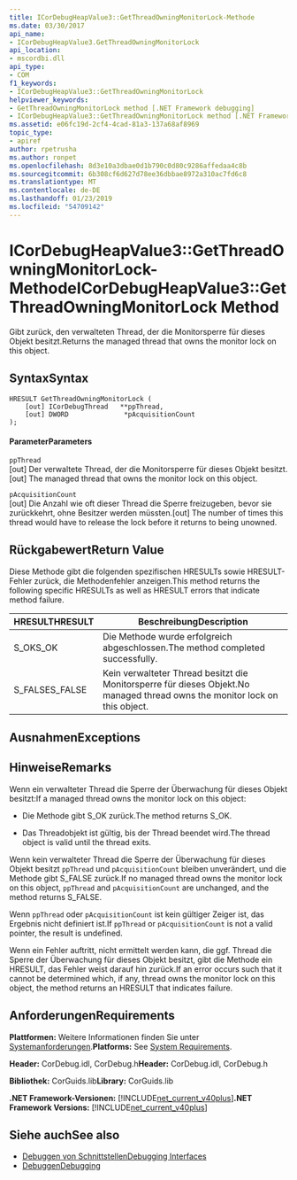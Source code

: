 ```yaml
---
title: ICorDebugHeapValue3::GetThreadOwningMonitorLock-Methode
ms.date: 03/30/2017
api_name:
- ICorDebugHeapValue3.GetThreadOwningMonitorLock
api_location:
- mscordbi.dll
api_type:
- COM
f1_keywords:
- ICorDebugHeapValue3::GetThreadOwningMonitorLock
helpviewer_keywords:
- GetThreadOwningMonitorLock method [.NET Framework debugging]
- ICorDebugHeapValue3::GetThreadOwningMonitorLock method [.NET Framework debugging]
ms.assetid: e06fc19d-2cf4-4cad-81a3-137a68af8969
topic_type:
- apiref
author: rpetrusha
ms.author: ronpet
ms.openlocfilehash: 8d3e10a3dbae0d1b790c0d80c9286affedaa4c8b
ms.sourcegitcommit: 6b308cf6d627d78ee36dbbae8972a310ac7fd6c8
ms.translationtype: MT
ms.contentlocale: de-DE
ms.lasthandoff: 01/23/2019
ms.locfileid: "54709142"
---
```

# <a name="icordebugheapvalue3getthreadowningmonitorlock-method"></a><span data-ttu-id="ba3f8-102">ICorDebugHeapValue3::GetThreadOwningMonitorLock-Methode</span><span class="sxs-lookup"><span data-stu-id="ba3f8-102">ICorDebugHeapValue3::GetThreadOwningMonitorLock Method</span></span>
<span data-ttu-id="ba3f8-103">Gibt zurück, den verwalteten Thread, der die Monitorsperre für dieses Objekt besitzt.</span><span class="sxs-lookup"><span data-stu-id="ba3f8-103">Returns the managed thread that owns the monitor lock on this object.</span></span>  
  
## <a name="syntax"></a><span data-ttu-id="ba3f8-104">Syntax</span><span class="sxs-lookup"><span data-stu-id="ba3f8-104">Syntax</span></span>  
  
```  
HRESULT GetThreadOwningMonitorLock (  
    [out] ICorDebugThread   **ppThread,  
    [out] DWORD              *pAcquisitionCount  
);  
```  
  
#### <a name="parameters"></a><span data-ttu-id="ba3f8-105">Parameter</span><span class="sxs-lookup"><span data-stu-id="ba3f8-105">Parameters</span></span>  
 `ppThread`  
 <span data-ttu-id="ba3f8-106">[out] Der verwaltete Thread, der die Monitorsperre für dieses Objekt besitzt.</span><span class="sxs-lookup"><span data-stu-id="ba3f8-106">[out] The managed thread that owns the monitor lock on this object.</span></span>  
  
 `pAcquisitionCount`  
 <span data-ttu-id="ba3f8-107">[out] Die Anzahl wie oft dieser Thread die Sperre freizugeben, bevor sie zurückkehrt, ohne Besitzer werden müssten.</span><span class="sxs-lookup"><span data-stu-id="ba3f8-107">[out] The number of times this thread would have to release the lock before it returns to being unowned.</span></span>  
  
## <a name="return-value"></a><span data-ttu-id="ba3f8-108">Rückgabewert</span><span class="sxs-lookup"><span data-stu-id="ba3f8-108">Return Value</span></span>  
 <span data-ttu-id="ba3f8-109">Diese Methode gibt die folgenden spezifischen HRESULTs sowie HRESULT-Fehler zurück, die Methodenfehler anzeigen.</span><span class="sxs-lookup"><span data-stu-id="ba3f8-109">This method returns the following specific HRESULTs as well as HRESULT errors that indicate method failure.</span></span>  
  
|<span data-ttu-id="ba3f8-110">HRESULT</span><span class="sxs-lookup"><span data-stu-id="ba3f8-110">HRESULT</span></span>|<span data-ttu-id="ba3f8-111">Beschreibung</span><span class="sxs-lookup"><span data-stu-id="ba3f8-111">Description</span></span>|  
|-------------|-----------------|  
|<span data-ttu-id="ba3f8-112">S_OK</span><span class="sxs-lookup"><span data-stu-id="ba3f8-112">S_OK</span></span>|<span data-ttu-id="ba3f8-113">Die Methode wurde erfolgreich abgeschlossen.</span><span class="sxs-lookup"><span data-stu-id="ba3f8-113">The method completed successfully.</span></span>|  
|<span data-ttu-id="ba3f8-114">S_FALSE</span><span class="sxs-lookup"><span data-stu-id="ba3f8-114">S_FALSE</span></span>|<span data-ttu-id="ba3f8-115">Kein verwalteter Thread besitzt die Monitorsperre für dieses Objekt.</span><span class="sxs-lookup"><span data-stu-id="ba3f8-115">No managed thread owns the monitor lock on this object.</span></span>|  
  
## <a name="exceptions"></a><span data-ttu-id="ba3f8-116">Ausnahmen</span><span class="sxs-lookup"><span data-stu-id="ba3f8-116">Exceptions</span></span>  
  
## <a name="remarks"></a><span data-ttu-id="ba3f8-117">Hinweise</span><span class="sxs-lookup"><span data-stu-id="ba3f8-117">Remarks</span></span>  
 <span data-ttu-id="ba3f8-118">Wenn ein verwalteter Thread die Sperre der Überwachung für dieses Objekt besitzt:</span><span class="sxs-lookup"><span data-stu-id="ba3f8-118">If a managed thread owns the monitor lock on this object:</span></span>  
  
-   <span data-ttu-id="ba3f8-119">Die Methode gibt S_OK zurück.</span><span class="sxs-lookup"><span data-stu-id="ba3f8-119">The method returns S_OK.</span></span>  
  
-   <span data-ttu-id="ba3f8-120">Das Threadobjekt ist gültig, bis der Thread beendet wird.</span><span class="sxs-lookup"><span data-stu-id="ba3f8-120">The thread object is valid until the thread exits.</span></span>  
  
 <span data-ttu-id="ba3f8-121">Wenn kein verwalteter Thread die Sperre der Überwachung für dieses Objekt besitzt `ppThread` und `pAcquisitionCount` bleiben unverändert, und die Methode gibt S_FALSE zurück.</span><span class="sxs-lookup"><span data-stu-id="ba3f8-121">If no managed thread owns the monitor lock on this object, `ppThread` and `pAcquisitionCount` are unchanged, and the method returns S_FALSE.</span></span>  
  
 <span data-ttu-id="ba3f8-122">Wenn `ppThread` oder `pAcquisitionCount` ist kein gültiger Zeiger ist, das Ergebnis nicht definiert ist.</span><span class="sxs-lookup"><span data-stu-id="ba3f8-122">If `ppThread` or `pAcquisitionCount` is not a valid pointer, the result is undefined.</span></span>  
  
 <span data-ttu-id="ba3f8-123">Wenn ein Fehler auftritt, nicht ermittelt werden kann, die ggf. Thread die Sperre der Überwachung für dieses Objekt besitzt, gibt die Methode ein HRESULT, das Fehler weist darauf hin zurück.</span><span class="sxs-lookup"><span data-stu-id="ba3f8-123">If an error occurs such that it cannot be determined which, if any, thread owns the monitor lock on this object, the method returns an HRESULT that indicates failure.</span></span>  
  
## <a name="requirements"></a><span data-ttu-id="ba3f8-124">Anforderungen</span><span class="sxs-lookup"><span data-stu-id="ba3f8-124">Requirements</span></span>  
 <span data-ttu-id="ba3f8-125">**Plattformen:** Weitere Informationen finden Sie unter [Systemanforderungen](../../../../docs/framework/get-started/system-requirements.md).</span><span class="sxs-lookup"><span data-stu-id="ba3f8-125">**Platforms:** See [System Requirements](../../../../docs/framework/get-started/system-requirements.md).</span></span>  
  
 <span data-ttu-id="ba3f8-126">**Header:** CorDebug.idl, CorDebug.h</span><span class="sxs-lookup"><span data-stu-id="ba3f8-126">**Header:** CorDebug.idl, CorDebug.h</span></span>  
  
 <span data-ttu-id="ba3f8-127">**Bibliothek:** CorGuids.lib</span><span class="sxs-lookup"><span data-stu-id="ba3f8-127">**Library:** CorGuids.lib</span></span>  
  
 <span data-ttu-id="ba3f8-128">**.NET Framework-Versionen:** [!INCLUDE[net_current_v40plus](../../../../includes/net-current-v40plus-md.md)]</span><span class="sxs-lookup"><span data-stu-id="ba3f8-128">**.NET Framework Versions:** [!INCLUDE[net_current_v40plus](../../../../includes/net-current-v40plus-md.md)]</span></span>  
  
## <a name="see-also"></a><span data-ttu-id="ba3f8-129">Siehe auch</span><span class="sxs-lookup"><span data-stu-id="ba3f8-129">See also</span></span>
- [<span data-ttu-id="ba3f8-130">Debuggen von Schnittstellen</span><span class="sxs-lookup"><span data-stu-id="ba3f8-130">Debugging Interfaces</span></span>](../../../../docs/framework/unmanaged-api/debugging/debugging-interfaces.md)
- [<span data-ttu-id="ba3f8-131">Debuggen</span><span class="sxs-lookup"><span data-stu-id="ba3f8-131">Debugging</span></span>](../../../../docs/framework/unmanaged-api/debugging/index.md)
